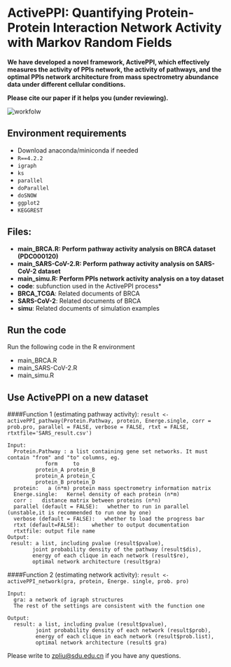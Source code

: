 #  ActivePPI: Quantifying Protein-Protein Interaction Network Activity with Markov Random Fields 

**We have developed a novel framework, ActivePPI, which effectively measures the activity of PPIs network, the activity of pathways, and the optimal PPIs network architecture from mass spectrometry abundance data under different cellular conditions.**

**Please cite our paper if it helps you (under reviewing).**

![workfolw](https://github.com/zpliulab/ActivePPI/tree/main/figure/Fig1.png)

## Environment requirements
- Download anaconda/miniconda if needed
- `R==4.2.2`
- `igraph`
- `ks`
- `parallel`
- `doParallel`
- `doSNOW`
- `ggplot2`
- `KEGGREST`

## Files:
- **main_BRCA.R: Perform pathway activity analysis on BRCA dataset (PDC000120)**
- **main_SARS-CoV-2.R: Perform pathway activity analysis on SARS-CoV-2 dataset**
- **main_simu.R: Perform PPIs network activity analysis on a toy dataset**
- **code**: subfunction used in the ActivePPI process*
- **BRCA_TCGA**: Related documents of BRCA
- **SARS-CoV-2**: Related documents of BRCA
- **simu**: Related documents of simulation examples

## Run the code
Run the following code in the R environment

- main_BRCA.R
- main_SARS-CoV-2.R
- main_simu.R

## Use ActivePPI on a new dataset

####Function 1 (estimating pathway activity):
```result <- activePPI_pathway(Protein.Pathway, protein, Energe.single, corr = prob.pro, parallel = FALSE, verbose = FALSE, rtxt = FALSE, rtxtfile='SARS_result.csv')```

	Input:
	  Protein.Pathway : a list containing gene set networks. It must contain "from" and "to" columns, eg.
	       		form     to
	         protein_A protein_B
	         protein_A protein_C
	         protein_B protein_D
	  protein:   a (n*m) protein mass spectrometry information matrix
	  Energe.single:   Kernel density of each protein (n*m)
	  corr :   distance matrix between proteins (n*n)
	  parallel (default = FALSE):   whether to run in parallel (unstable,it is recommended to run one by one)
	  verbose (default = FALSE):   whether to load the progress bar
	  rtxt (default=FALSE):    whether to output documentation
	  rtxtfile: output file name
	Output:
	 result: a list, including pvalue (result$pvalue),
	        joint probability density of the pathway (result$dis),
	        energy of each clique in each network (result$re),
	        optimal network architecture (result$gra)	
####Function 2 (estimating network activity):
```result <- activePPI_network(gra, protein, Energe. single, prob. pro)```

	Input:
	  gra: a network of igraph structures
	  The rest of the settings are consistent with the function one
	
	Output:
	  result: a list, including pvalue (result$pvalue),
	         joint probability density of each network (result$prob),
	         energy of each clique in each network (result$prob.list),
	         optimal network architecture (result$ gra)

Please write to [zpliu@sdu.edu.cn](mailto:zpliu@sdu.edu.cn) if you have any questions.
